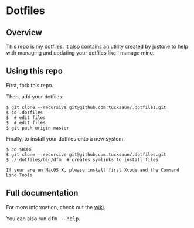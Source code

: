 # Dotfiles

## Overview

This repo is my dotfiles.
It also contains an utility created by justone to help
with managing and updating your dotfiles like I manage mine.

## Using this repo

First, fork this repo.

Then, add your dotfiles:

    $ git clone --recursive git@github.com:tucksaun/.dotfiles.git
    $ cd .dotfiles
    $  # edit files
    $  # edit files
    $ git push origin master

Finally, to install your dotfiles onto a new system:

    $ cd $HOME
    $ git clone --recursive git@github.com:tucksaun/.dotfiles.git
    $ ./.dotfiles/bin/dfm  # creates symlinks to install files

    If your are on MacOS X, please install first Xcode and the Command Line Tools

## Full documentation

For more information, check out the [wiki](http://github.com/justone/dotfiles/wiki).

You can also run <tt>dfm --help</tt>.

